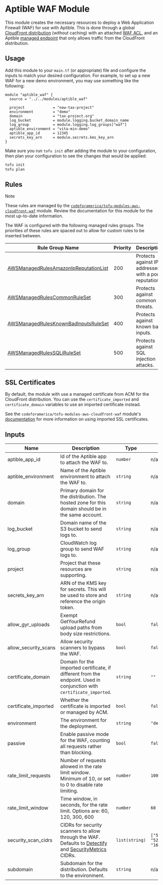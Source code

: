# Aptible WAF Module

This module creates the necessary resources to deploy a Web Application Firewall
(WAF) for use with Aptible. This is done through a global [CloudFront
distribution][distribution] (without caching) with an attached [WAF ACL][acl],
and an Aptible [managed endpoint][managed-endpoint] that only allows traffic
from the CloudFront distribution.

## Usage

Add this module to your `main.tf` (or appropriate) file and configure the inputs
to match your desired configuration. For example, to set up a new WAF for a new
demo environment, you may use something like the following:

```hcl
module "aptible_waf" {
  source = "../../modules/aptible_waf"

  project             = "new-tax-project"
  environment         = "demo"
  domain              = "tax-project.org"
  log_bucket          = module.logging.bucket_domain_name
  log_group           = module.logging.log_groups["waf"]
  aptible_environment = "vita-min-demo"
  aptible_app_id      = 12345
  secrets_key_arn     = module.secrets.kms_key_arn
}
```

Make sure you run `tofu init` after adding the module to your configuration,
then plan your configuration to see the changes that would be applied:

```bash
tofu init
tofu plan
```

## Rules

> [!NOTE]
> These rules are managed by the
> [`codeforamerica/tofu-modules-aws-cloudfront-waf`][cloudfront-waf] module.
> Review the documentation for this module for the most up-to-date information.

The WAF is configured with the following managed rules groups. The priorities of
these rules are spaced out to allow for custom rules to be inserted between.

| Rule Group Name                                       | Priority | Description                                           |
|-------------------------------------------------------|----------|-------------------------------------------------------|
| [AWSManagedRulesAmazonIpReputationList][rules-ip-rep] | 200      | Protects against IP addresses with a poor reputation. |
| [AWSManagedRulesCommonRuleSet][rules-common]          | 300      | Protects against common threats.                      |
| [AWSManagedRulesKnownBadInputsRuleSet][rules-inputs]  | 400      | Protects against known bad inputs.                    |
| [AWSManagedRulesSQLiRuleSet][rules-sqli]              | 500      | Protects against SQL injection attacks.               |

## SSL Certificates

By default, the module with use a managed certificate from ACM for the
CloudFront distribution. You can use the `certificate_imported` and
`certificate_domain` variables to use an imported certificate instead.

See the `codeforamerica/tofu-modules-aws-cloudfront-waf` module's
[documentation][cloudfront-waf-ssl] for more information on using imported SSL
certificates.

## Inputs

| Name                 | Description                                                                                                           | Type           | Default                                                    | Required |
|----------------------|-----------------------------------------------------------------------------------------------------------------------|----------------|------------------------------------------------------------|----------|
| aptible_app_id       | Id of the Aptible app to attach the WAF to.                                                                           | `number`       | n/a                                                        | yes      |
| aptible_environment  | Name of the Aptible environment to attach the WAF to.                                                                 | `string`       | n/a                                                        | yes      |
| domain               | Primary domain for the distribution. The hosted zone for this domain should be in the same account.                   | `string`       | n/a                                                        | yes      |
| log_bucket           | Domain name of the S3 bucket to send logs to.                                                                         | `string`       | n/a                                                        | yes      |
| log_group            | CloudWatch log group to send WAF logs to.                                                                             | `string`       | n/a                                                        | yes      |
| project              | Project that these resources are supporting.                                                                          | `string`       | n/a                                                        | yes      |
| secrets_key_arn      | ARN of the KMS key for secrets. This will be used to store and reference the origin token.                            | `string`       | n/a                                                        | yes      |
| allow_gyr_uploads    | Exempt GetYourRefund upload paths from body size restrictions.                                                        | `bool`         | `false`                                                    | no       |
| allow_security_scans | Allow security scanners to bypass the WAF.                                                                            | `bool`         | `false`                                                    | no       |
| certificate_domain   | Domain for the imported certificate, if different from the endpoint. Used in conjunction with `certificate_imported`. | `string`       | `""`                                                       | no       |
| certificate_imported | Whether the certificate is imported or managed by ACM.                                                                | `bool`         | `false`                                                    | no       |
| environment          | The environment for the deployment.                                                                                   | `string`       | `"dev"`                                                    | no       |
| passive              | Enable passive mode for the WAF, counting all requests rather than blocking.                                          | `bool`         | `false`                                                    | no       |
| rate_limit_requests  | Number of requests allowed in the rate limit window. Minimum of 10, or set to 0 to disable rate limiting.             | `number`       | `100`                                                      | no       |
| rate_limit_window    | Time window, in seconds, for the rate limit. Options are: 60, 120, 300, 600                                           | `number`       | `60`                                                       | no       |
| security_scan_cidrs  | CIDRs for security scanners to allow through the WAF. Defaults to [Detectify] and [SecurityMetrics] CIDRs.            | `list(string)` | `["52.17.9.21/32", "52.17.98.131/32", "162.211.152.0/24"]` | no       |
| subdomain            | Subdomain for the distribution. Defaults to the environment.                                                          | `string`       | n/a                                                        | no       |

[acl]: https://docs.aws.amazon.com/waf/latest/APIReference/API_WebACL.html
[cloudfront-waf]: https://github.com/codeforamerica/tofu-modules-aws-cloudfront-waf
[cloudfront-waf-ssl]: https://github.com/codeforamerica/tofu-modules-aws-cloudfront-waf#ssl-certificates
[detectify]: https://support.detectify.com/support/solutions/articles/48001049001-how-do-i-allow-detectify-to-scan-my-assets
[distribution]: https://docs.aws.amazon.com/AmazonCloudFront/latest/DeveloperGuide/distribution-working-with.html
[managed-endpoint]: https://www.aptible.com/docs/core-concepts/apps/connecting-to-apps/app-endpoints/https-endpoints/overview
[rules-common]: https://docs.aws.amazon.com/waf/latest/developerguide/aws-managed-rule-groups-baseline.html#aws-managed-rule-groups-baseline-crs
[rules-inputs]: https://docs.aws.amazon.com/waf/latest/developerguide/aws-managed-rule-groups-baseline.html#aws-managed-rule-groups-baseline-known-bad-inputs
[rules-ip-rep]: https://docs.aws.amazon.com/waf/latest/developerguide/aws-managed-rule-groups-ip-rep.html#aws-managed-rule-groups-ip-rep-amazon
[rules-sqli]: https://docs.aws.amazon.com/waf/latest/developerguide/aws-managed-rule-groups-use-case.html#aws-managed-rule-groups-use-case-sql-db
[securitymetrics]: https://www.securitymetrics.com/terms-of-service#abuse
